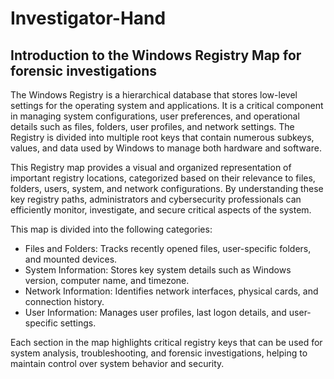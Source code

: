 # Investigator-Hand
## Introduction to the Windows Registry Map for forensic investigations 

The Windows Registry is a hierarchical database that stores low-level settings for the operating system and applications. It is a critical component in managing system configurations, user preferences, and operational details such as files, folders, user profiles, and network settings. The Registry is divided into multiple root keys that contain numerous subkeys, values, and data used by Windows to manage both hardware and software.

This Registry map provides a visual and organized representation of important registry locations, categorized based on their relevance to files, folders, users, system, and network configurations. By understanding these key registry paths, administrators and cybersecurity professionals can efficiently monitor, investigate, and secure critical aspects of the system.

This map is divided into the following categories:

- Files and Folders: Tracks recently opened files, user-specific folders, and mounted devices.
- System Information: Stores key system details such as Windows version, computer name, and timezone.
- Network Information: Identifies network interfaces, physical cards, and connection history.
- User Information: Manages user profiles, last logon details, and user-specific settings.

Each section in the map highlights critical registry keys that can be used for system analysis, troubleshooting, and forensic investigations, helping to maintain control over system behavior and security.
